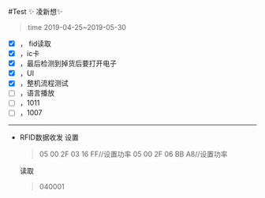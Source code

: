 #Test
:sparkles: 凌新想:sparkles: 
> time 2019-04-25~2019-05-30
- [x] ， fid读取
- [x] ，ic卡
- [x] ，最后检测到掉货后要打开电子
- [x] ，UI
- [x] ，整机流程测试
- [ ] ，语言播放
- [ ] ，1011
- [ ] ，1007
--------
* RFID数据收发
  设置
    > 05 00 2F 03 16 FF//设置功率
    > 05 00 2F 06 BB A8//设置功率
   
     读取
    > 040001
